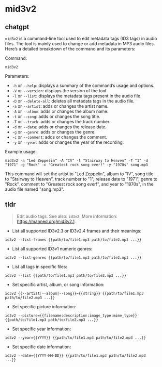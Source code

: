 # mid3v2 
## chatgpt 
`mid3v2` is a command-line tool used to edit metadata tags (ID3 tags) in audio files. The tool is mainly used to change or add metadata in MP3 audio files. Here’s a detailed breakdown of the command and its parameters:

Command:

`mid3v2`

Parameters:

- `-h` or `--help`: displays a summary of the command’s usage and options.
- `-V` or `--version`: displays the version of the tool.
- `-l` or `--list`: displays the metadata tags present in the audio file.
- `-D` or `--delete-all`: deletes all metadata tags in the audio file.
- `-a` or `--artist`: adds or changes the artist name.
- `-A` or `--album`: adds or changes the album name.
- `-t` or `--song`: adds or changes the song title.
- `-T` or `--track`: adds or changes the track number.
- `-d` or `--date`: adds or changes the release date.
- `-g` or `--genre`: adds or changes the genre.
- `-c` or `--comment`: adds or changes the comment.
- `-y` or `--year`: adds or changes the year of the recording.

Example usage:

`mid3v2 -a "Led Zeppelin" -A "IV" -t "Stairway to Heaven" -T "1" -d "1971" -g "Rock" -c "Greatest rock song ever!" -y "1970s" song.mp3`

This command will set the artist to "Led Zeppelin", album to "IV", song title to "Stairway to Heaven", track number to "1", release date to "1971", genre to "Rock", comment to "Greatest rock song ever!", and year to "1970s", in the audio file named "song.mp3". 

## tldr 
 
> Edit audio tags.
> See also: `id3v2`.
> More information: <https://manned.org/mid3v2.1>.

- List all supported ID3v2.3 or ID3v2.4 frames and their meanings:

`id3v2 --list-frames {{path/to/file1.mp3 path/to/file2.mp3 ...}}`

- List all supported ID3v1 numeric genres:

`id3v2 --list-genres {{path/to/file1.mp3 path/to/file2.mp3 ...}}`

- List all tags in specific files:

`id3v2 --list {{path/to/file1.mp3 path/to/file2.mp3 ...}}`

- Set specific artist, album, or song information:

`id3v2 {{--artist|--album|--song}}={{string}} {{path/to/file1.mp3 path/to/file2.mp3 ...}}`

- Set specific picture information:

`id3v2 --picture={{filename:description:image_type:mime_type}} {{path/to/file1.mp3 path/to/file2.mp3 ...}}`

- Set specific year information:

`id3v2 --year={{YYYY}} {{path/to/file1.mp3 path/to/file2.mp3 ...}}`

- Set specific date information:

`id3v2 --date={{YYYY-MM-DD}} {{path/to/file1.mp3 path/to/file2.mp3 ...}}`
